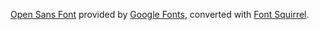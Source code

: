 [Open Sans Font](https://www.google.com/fonts/specimen/Open+Sans) provided by [Google Fonts](https://www.google.com/fonts/), converted with [Font Squirrel](http://www.fontsquirrel.com/tools/webfont-generator).